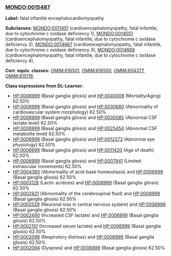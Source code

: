 
### [MONDO:0015487](http://purl.obolibrary.org/obo/MONDO_0015487)
**Label:** fatal infantile encephalocardiomyopathy

**Subclasses:** [MONDO:0011451](http://purl.obolibrary.org/obo/MONDO_0011451) (cardioencephalomyopathy, fatal infantile, due to cytochrome c oxidase deficiency 1), [MONDO:0014051](http://purl.obolibrary.org/obo/MONDO_0014051) (cardioencephalomyopathy, fatal infantile, due to cytochrome c oxidase deficiency 2), [MONDO:0014667](http://purl.obolibrary.org/obo/MONDO_0014667) (cardioencephalomyopathy, fatal infantile, due to cytochrome c oxidase deficiency 3), [MONDO:0014668](http://purl.obolibrary.org/obo/MONDO_0014668) (cardioencephalomyopathy, fatal infantile, due to cytochrome c oxidase deficiency 4), 

**Corr. equiv. classes:** [OMIM:616501](http://purl.obolibrary.org/obo/OMIM_616501), [OMIM:616500](http://purl.obolibrary.org/obo/OMIM_616500), [OMIM:604377](http://purl.obolibrary.org/obo/OMIM_604377), [OMIM:615119](http://purl.obolibrary.org/obo/OMIM_615119), 

**Class expressions from DL-Learner:**

- [HP:0006999](http://purl.obolibrary.org/obo/HP_0006999) (Basal ganglia gliosis) and [HP:0040006](http://purl.obolibrary.org/obo/HP_0040006) (Mortality/Aging) 62.50%
- [HP:0006999](http://purl.obolibrary.org/obo/HP_0006999) (Basal ganglia gliosis) and [HP:0030680](http://purl.obolibrary.org/obo/HP_0030680) (Abnormality of cardiovascular system morphology) 62.50%
- [HP:0006999](http://purl.obolibrary.org/obo/HP_0006999) (Basal ganglia gliosis) and [HP:0030085](http://purl.obolibrary.org/obo/HP_0030085) (Abnormal CSF lactate level) 62.50%
- [HP:0006999](http://purl.obolibrary.org/obo/HP_0006999) (Basal ganglia gliosis) and [HP:0025454](http://purl.obolibrary.org/obo/HP_0025454) (Abnormal CSF metabolite level) 62.50%
- [HP:0006999](http://purl.obolibrary.org/obo/HP_0006999) (Basal ganglia gliosis) and [HP:0012373](http://purl.obolibrary.org/obo/HP_0012373) (Abnormal eye physiology) 62.50%
- [HP:0006999](http://purl.obolibrary.org/obo/HP_0006999) (Basal ganglia gliosis) and [HP:0011420](http://purl.obolibrary.org/obo/HP_0011420) (Age of death) 62.50%
- [HP:0006999](http://purl.obolibrary.org/obo/HP_0006999) (Basal ganglia gliosis) and [HP:0007941](http://purl.obolibrary.org/obo/HP_0007941) (Limited extraocular movements) 62.50%
- [HP:0004360](http://purl.obolibrary.org/obo/HP_0004360) (Abnormality of acid-base homeostasis) and [HP:0006999](http://purl.obolibrary.org/obo/HP_0006999) (Basal ganglia gliosis) 62.50%
- [HP:0003128](http://purl.obolibrary.org/obo/HP_0003128) (Lactic acidosis) and [HP:0006999](http://purl.obolibrary.org/obo/HP_0006999) (Basal ganglia gliosis) 62.50%
- [HP:0002921](http://purl.obolibrary.org/obo/HP_0002921) (Abnormality of the cerebrospinal fluid) and [HP:0006999](http://purl.obolibrary.org/obo/HP_0006999) (Basal ganglia gliosis) 62.50%
- [HP:0002529](http://purl.obolibrary.org/obo/HP_0002529) (Neuronal loss in central nervous system) and [HP:0006999](http://purl.obolibrary.org/obo/HP_0006999) (Basal ganglia gliosis) 62.50%
- [HP:0002490](http://purl.obolibrary.org/obo/HP_0002490) (Increased CSF lactate) and [HP:0006999](http://purl.obolibrary.org/obo/HP_0006999) (Basal ganglia gliosis) 62.50%
- [HP:0002151](http://purl.obolibrary.org/obo/HP_0002151) (Increased serum lactate) and [HP:0006999](http://purl.obolibrary.org/obo/HP_0006999) (Basal ganglia gliosis) 62.50%
- [HP:0002098](http://purl.obolibrary.org/obo/HP_0002098) (Respiratory distress) and [HP:0006999](http://purl.obolibrary.org/obo/HP_0006999) (Basal ganglia gliosis) 62.50%
- [HP:0002094](http://purl.obolibrary.org/obo/HP_0002094) (Dyspnea) and [HP:0006999](http://purl.obolibrary.org/obo/HP_0006999) (Basal ganglia gliosis) 62.50%


